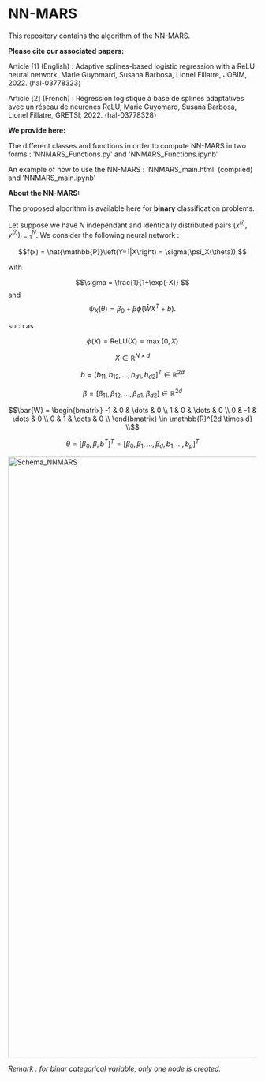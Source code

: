 # NN-MARS

This repository contains the algorithm of the NN-MARS.

**Please cite our associated papers:**

Article [1] (English) : Adaptive splines-based logistic regression with a ReLU neural network, Marie Guyomard, Susana Barbosa, Lionel Fillatre, JOBIM, 2022. ⟨hal-03778323⟩ 

Article [2] (French) : Régression logistique à base de splines adaptatives avec un réseau de neurones ReLU, Marie Guyomard, Susana Barbosa, Lionel Fillatre, GRETSI, 2022. ⟨hal-03778328⟩

**We provide here:**

The different classes and functions in order to compute NN-MARS in two forms : 'NNMARS_Functions.py' and 'NNMARS_Functions.ipynb'

An example of how to use the NN-MARS : 'NNMARS_main.html' (compiled) and 'NNMARS_main.ipynb'


**About the NN-MARS:**

The proposed algorithm is available here for **binary** classification problems. 

Let suppose we have $N$ independant and identically distributed pairs $(x^{(i)}, y^{(i)})_{i=1}^{N}$. We consider the following neural network :

$$f(x) = \hat{\mathbb{P}}\left(Y=1|X\right) = \sigma(\psi_X(\theta)).$$
	

with 

$$\sigma = \frac{1}{1+\exp(-X)} $$
and 
$$\psi_X(\theta) = \beta_0 + \beta \phi\left(\bar{W}X^T+b\right).$$

such as

$$\phi(X) = \text{ReLU}(X) = \max(0,X)$$

$$X \in\mathbb{R}^{N \times d} $$

$$b = [b_{11}, b_{12}, \dots, b_{d1}, b_{d2}]^T \in \mathbb{R}^{2d} $$

$$\beta = [\beta_{11}, \beta_{12}, \dots, \beta_{d1}, \beta_{d2}] \in \mathbb{R}^{2d} $$

$$\bar{W} = \begin{bmatrix}
		-1 & 0 & \dots & 0 \\
		1 & 0 & \dots & 0 \\
		0 & -1 & \dots & 0 \\
		0 & 1 & \dots & 0 \\
	\end{bmatrix} \in \mathbb{R}^{2d \times d} \\$$
	
$$\theta = [\beta_0, \beta, b^T]^T = [\beta_0, \beta_1, \dots, \beta_d, b_1, \dots, b_p]^T $$


<img width="1217" alt="Schema_NNMARS" src="https://user-images.githubusercontent.com/93378786/191957351-97269ef7-e9fe-4520-ab8b-8bceb7fe64d0.png">

*Remark : for binar categorical variable, only one node is created.*
